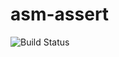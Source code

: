 # asm-assert

![Build Status](https://travis-ci.org/cyber-dojo-languages/asm-assert.svg?branch=master)

